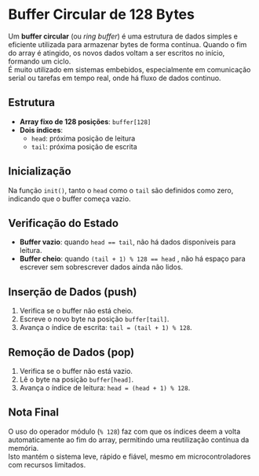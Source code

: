 # Buffer Circular de 128 Bytes

Um **buffer circular** (ou *ring buffer*) é uma estrutura de dados simples e eficiente utilizada para armazenar bytes de forma contínua. Quando o fim do array é atingido, os novos dados voltam a ser escritos no início, formando um ciclo.  
É muito utilizado em sistemas embebidos, especialmente em comunicação serial ou tarefas em tempo real, onde há fluxo de dados continuo.

## Estrutura

- **Array fixo de 128 posições**: `buffer[128]`
- **Dois índices**:
  - `head`: próxima posição de leitura
  - `tail`: próxima posição de escrita

## Inicialização

Na função `init()`, tanto o `head` como o `tail` são definidos como zero, indicando que o buffer começa vazio.

## Verificação do Estado

- **Buffer vazio**: quando `head == tail`, não há dados disponíveis para leitura.
- **Buffer cheio**: quando `(tail + 1) % 128 == head` , não há espaço para escrever sem sobrescrever dados ainda não lidos.

## Inserção de Dados (push)

1. Verifica se o buffer não está cheio.
2. Escreve o novo byte na posição `buffer[tail]`.
3. Avança o índice de escrita: `tail = (tail + 1) % 128`.

## Remoção de Dados (pop)

1. Verifica se o buffer não está vazio.
2. Lê o byte na posição `buffer[head]`.
3. Avança o índice de leitura: `head = (head + 1) % 128`.

## Nota Final

O uso do operador módulo (`% 128`) faz com que os índices deem a volta automaticamente ao fim do array, permitindo uma reutilização contínua da memória.  
Isto mantém o sistema leve, rápido e fiável, mesmo em microcontroladores com recursos limitados.